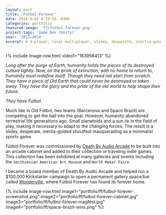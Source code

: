 ```yaml
---
layout: post
title: 'Fútbol Forever'
date: 2016-6-01 8:59:56 -0400
categories: portfolio
featured-image: 'ff/futbol-forever.png'
project-tags: 'Game Dev (Unity)'
year: '2013–2014'
excerpt: A 4-player, local multiplayer, slidey, desperate, inertia-guided shoutfest masquerading as a minimalist sports game.
---
```


{% include image-row.html video1="163956413" %}

_Long after the purge of Earth, humanity holds the pieces of its destroyed culture tightly. Now, on the brink of extinction, with no home to return to, humanity must redefine itself. Though they need not start from scratch. They have a piece of Old Earth that could never be destroyed or taken away. They have the glory and the pride of the old world to help shape their future._

_They have Fútbol._

Much like in Old Fútbol, two teams (Barcenova and Space Brazil) are competing to get the ball into the goal. However, humanity abandoned terrestrial life generations ago. Small planetoids and a sun lie in the field of play, making it necessary to adapt to the changing forces. The result is a slidey, desperate, inertia-guided shoutfest masquerading as a minimalist sports game.

Fútbol Forever was commissioned by [Death By Audio Arcade](http://deathbyaudioarcade.com/) to be built into an arcade cabinet and added to their collection or traveling indie games. This collection has been exhibited at many galleries and events including the `Smithsonian American Art Museum` and `World Maker Faire`.

I became a board member of Death By Audio Arcade and helped run a \$100,000 Kickstarter campaign to open a permanent gallery space/bar called [Wonderville](https://www.wonderville.nyc/), where Fútbol Forever has found its forever home.

{% include image-row.html image1="portfolio/ff/futbol-forever-screenshot.png" image2="portfolio/ff/futbol-forever-cabinet.jpg" image3="portfolio/ff/futbol-forever-magfest.jpg" image4="portfolio/ff/space-brazil-wins.png" %}
